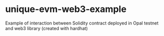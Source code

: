 # unique-evm-web3-example
Example of interaction between Solidity contract deployed in Opal testnet and web3 library (created with hardhat)
